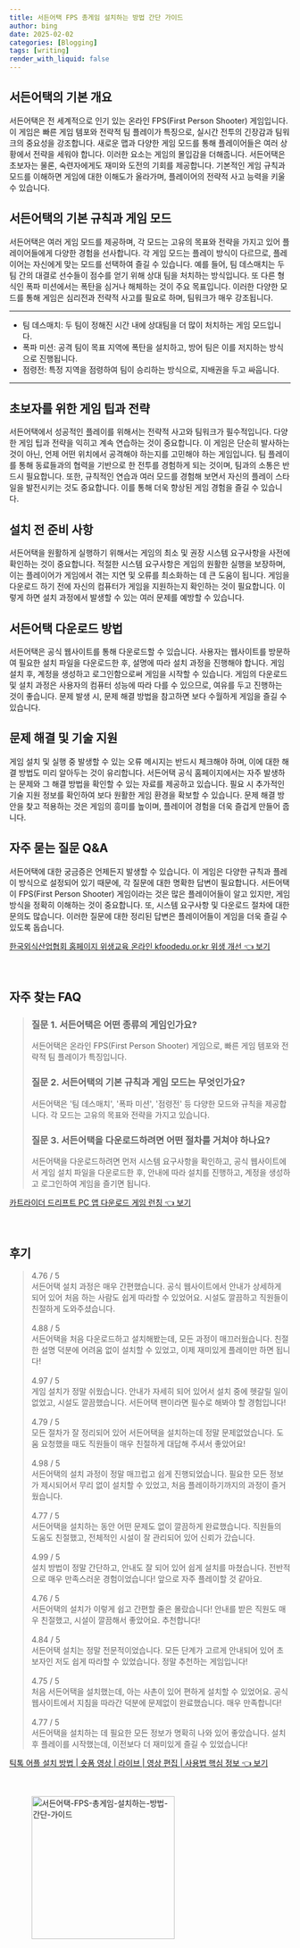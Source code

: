 ```yaml
---
title: 서든어택 FPS 총게임 설치하는 방법 간단 가이드
author: bing
date: 2025-02-02
categories: [Blogging]
tags: [writing]
render_with_liquid: false
---
```



<h2 id='서든어택_개요'>서든어택의 기본 개요</h2>

<p>서든어택은 전 세계적으로 인기 있는 온라인 FPS(First Person Shooter) 게임입니다. 이 게임은 빠른 게임 템포와 전략적 팀 플레이가 특징으로, 실시간 전투의 긴장감과 팀워크의 중요성을 강조합니다. 새로운 맵과 다양한 게임 모드를 통해 플레이어들은 여러 상황에서 전략을 세워야 합니다. 이러한 요소는 게임의 몰입감을 더해줍니다. 서든어택은 초보자는 물론, 숙련자에게도 재미와 도전의 기회를 제공합니다. 기본적인 게임 규칙과 모드를 이해하면 게임에 대한 이해도가 올라가며, 플레이어의 전략적 사고 능력을 키울 수 있습니다.</p>

<h2 id='게임_모드와_규칙'>서든어택의 기본 규칙과 게임 모드</h2>

<p>서든어택은 여러 게임 모드를 제공하며, 각 모드는 고유의 목표와 전략을 가지고 있어 플레이어들에게 다양한 경험을 선사합니다. 각 게임 모드는 플레이 방식이 다르므로, 플레이어는 자신에게 맞는 모드를 선택하여 즐길 수 있습니다. 예를 들어, 팀 데스매치는 두 팀 간의 대결로 선수들이 점수를 얻기 위해 상대 팀을 처치하는 방식입니다. 또 다른 형식인 폭파 미션에서는 폭탄을 심거나 해체하는 것이 주요 목표입니다. 이러한 다양한 모드를 통해 게임은 심리전과 전략적 사고를 필요로 하며, 팀워크가 매우 강조됩니다.</p>

<hr />

<ul>
    <li>팀 데스매치: 두 팀이 정해진 시간 내에 상대팀을 더 많이 처치하는 게임 모드입니다.</li>
    <li>폭파 미션: 공격 팀이 목표 지역에 폭탄을 설치하고, 방어 팀은 이를 저지하는 방식으로 진행됩니다.</li>
    <li>점령전: 특정 지역을 점령하여 팀이 승리하는 방식으로, 지배권을 두고 싸웁니다.</li>
</ul>

<hr />

<h2 id='게임_팁과_전략'>초보자를 위한 게임 팁과 전략</h2>

<p>서든어택에서 성공적인 플레이를 위해서는 전략적 사고와 팀워크가 필수적입니다. 다양한 게임 팁과 전략을 익히고 계속 연습하는 것이 중요합니다. 이 게임은 단순히 발사하는 것이 아닌, 언제 어떤 위치에서 공격해야 하는지를 고민해야 하는 게임입니다. 팀 플레이를 통해 동료들과의 협력을 기반으로 한 전투를 경험하게 되는 것이며, 팀과의 소통은 반드시 필요합니다. 또한, 규칙적인 연습과 여러 모드를 경험해 보면서 자신의 플레이 스타일을 발전시키는 것도 중요합니다. 이를 통해 더욱 향상된 게임 경험을 즐길 수 있습니다.</p>

<h2 id='설치_전_준비'>설치 전 준비 사항</h2>

<p>서든어택을 원활하게 실행하기 위해서는 게임의 최소 및 권장 시스템 요구사항을 사전에 확인하는 것이 중요합니다. 적절한 시스템 요구사항은 게임의 원활한 실행을 보장하며, 이는 플레이어가 게임에서 겪는 지연 및 오류를 최소화하는 데 큰 도움이 됩니다. 게임을 다운로드 하기 전에 자신의 컴퓨터가 게임을 지원하는지 확인하는 것이 필요합니다. 이렇게 하면 설치 과정에서 발생할 수 있는 여러 문제를 예방할 수 있습니다.</p>

<h2 id='서든어택_다운로드'>서든어택 다운로드 방법</h2>

<p>서든어택은 공식 웹사이트를 통해 다운로드할 수 있습니다. 사용자는 웹사이트를 방문하여 필요한 설치 파일을 다운로드한 후, 설명에 따라 설치 과정을 진행해야 합니다. 게임 설치 후, 계정을 생성하고 로그인함으로써 게임을 시작할 수 있습니다. 게임의 다운로드 및 설치 과정은 사용자의 컴퓨터 성능에 따라 다를 수 있으므로, 여유를 두고 진행하는 것이 좋습니다. 문제 발생 시, 문제 해결 방법을 참고하면 보다 수월하게 게임을 즐길 수 있습니다.</p>

<h2 id='문제_해결_및_기술_지원'>문제 해결 및 기술 지원</h2>

<p>게임 설치 및 실행 중 발생할 수 있는 오류 메시지는 반드시 체크해야 하며, 이에 대한 해결 방법도 미리 알아두는 것이 유리합니다. 서든어택 공식 홈페이지에서는 자주 발생하는 문제와 그 해결 방법을 확인할 수 있는 자료를 제공하고 있습니다. 필요 시 추가적인 기술 지원 정보를 확인하여 보다 원활한 게임 환경을 확보할 수 있습니다. 문제 해결 방안을 찾고 적용하는 것은 게임의 흥미를 높이며, 플레이어 경험을 더욱 즐겁게 만들어 줍니다.</p>

<h2 id='자주_묻는_질문'>자주 묻는 질문 Q&A</h2>

<p>서든어택에 대한 궁금증은 언제든지 발생할 수 있습니다. 이 게임은 다양한 규칙과 플레이 방식으로 설정되어 있기 때문에, 각 질문에 대한 명확한 답변이 필요합니다. 서든어택이 FPS(First Person Shooter) 게임이라는 것은 많은 플레이어들이 알고 있지만, 게임 방식을 정확히 이해하는 것이 중요합니다. 또, 시스템 요구사항 및 다운로드 절차에 대한 문의도 많습니다. 이러한 질문에 대한 정리된 답변은 플레이어들이 게임을 더욱 즐길 수 있도록 돕습니다.</p>


<p><a class="click-button" title="한국외식산업협회 홈페이지 위생교육 온라인 kfoodedu.or.kr 위생 개선" href="https://yellowplanner.github.io/posts/%ED%95%9C%EA%B5%AD%EC%99%B8%EC%8B%9D%EC%82%B0%EC%97%85%ED%98%91%ED%9A%8C-%ED%99%88%ED%8E%98%EC%9D%B4%EC%A7%80-%EC%9C%84%EC%83%9D%EA%B5%90%EC%9C%A1-%EC%98%A8%EB%9D%BC%EC%9D%B8-kfoodedu.or.kr-%EC%9C%84%EC%83%9D-%EA%B0%9C%EC%84%A0/" rel="dofollow">한국외식산업협회 홈페이지 위생교육 온라인 kfoodedu.or.kr 위생 개선 👈 보기</a></p><br>
<h2 id='자주_찾는_FAQ'>자주 찾는 FAQ</h2>
<div itemscope="" itemtype="https://schema.org/FAQPage"> 
<blockquote> 
<div itemscope="" itemprop="mainEntity" itemtype="https://schema.org/Question"> 
<h3 itemprop="name">질문 1. 서든어택은 어떤 종류의 게임인가요?</h3> 
<div itemscope="" itemprop="acceptedAnswer" itemtype="https://schema.org/Answer"> 
<span itemprop="text"> 
<p>서든어택은 온라인 FPS(First Person Shooter) 게임으로, 빠른 게임 템포와 전략적 팀 플레이가 특징입니다.</p> 
</span> 
</div> 
</div> 

<div itemscope="" itemprop="mainEntity" itemtype="https://schema.org/Question"> 
<h3 itemprop="name">질문 2. 서든어택의 기본 규칙과 게임 모드는 무엇인가요?</h3> 
<div itemscope="" itemprop="acceptedAnswer" itemtype="https://schema.org/Answer"> 
<span itemprop="text"> 
<p>서든어택은 '팀 데스매치', '폭파 미션', '점령전' 등 다양한 모드와 규칙을 제공합니다. 각 모드는 고유의 목표와 전략을 가지고 있습니다.</p> 
</span> 
</div> 
</div> 

<div itemscope="" itemprop="mainEntity" itemtype="https://schema.org/Question"> 
<h3 itemprop="name">질문 3. 서든어택을 다운로드하려면 어떤 절차를 거쳐야 하나요?</h3> 
<div itemscope="" itemprop="acceptedAnswer" itemtype="https://schema.org/Answer"> 
<span itemprop="text"> 
<p>서든어택을 다운로드하려면 먼저 시스템 요구사항을 확인하고, 공식 웹사이트에서 게임 설치 파일을 다운로드한 후, 안내에 따라 설치를 진행하고, 계정을 생성하고 로그인하여 게임을 즐기면 됩니다.</p> 
</span> 
</div> 
</div> 
</blockquote> 
</div>
<p><a class="click-button" title="카트라이더 드리프트 PC 앱 다운로드 게임 런칭" href="https://yellowplanner.github.io/posts/%EC%B9%B4%ED%8A%B8%EB%9D%BC%EC%9D%B4%EB%8D%94-%EB%93%9C%EB%A6%AC%ED%94%84%ED%8A%B8-PC-%EC%95%B1-%EB%8B%A4%EC%9A%B4%EB%A1%9C%EB%93%9C-%EA%B2%8C%EC%9E%84-%EB%9F%B0%EC%B9%AD/" rel="dofollow">카트라이더 드리프트 PC 앱 다운로드 게임 런칭 👈 보기</a></p><br>
<h2 id='후기'>후기</h2>
<div itemscope itemtype="https://schema.org/Product">
  <blockquote>
  <div itemprop="review" itemscope itemtype="https://schema.org/Review">
      <div itemprop="reviewRating" itemscope itemtype="https://schema.org/Rating"> <span itemprop="ratingValue">4.76</span> / <span itemprop="bestRating">5</span> </div>
      <span itemprop="reviewBody">서든어택 설치 과정은 매우 간편했습니다. 공식 웹사이트에서 안내가 상세하게 되어 있어 처음 하는 사람도 쉽게 따라할 수 있었어요. 시설도 깔끔하고 직원들이 친절하게 도와주셨습니다.</span>
  </div>
  <br>
  <div itemprop="review" itemscope itemtype="https://schema.org/Review">
      <div itemprop="reviewRating" itemscope itemtype="https://schema.org/Rating"> <span itemprop="ratingValue">4.88</span> / <span itemprop="bestRating">5</span> </div>
      <span itemprop="reviewBody">서든어택을 처음 다운로드하고 설치해봤는데, 모든 과정이 매끄러웠습니다. 친절한 설명 덕분에 어려움 없이 설치할 수 있었고, 이제 재미있게 플레이만 하면 됩니다!</span>
  </div>
  <br>
  <div itemprop="review" itemscope itemtype="https://schema.org/Review">
      <div itemprop="reviewRating" itemscope itemtype="https://schema.org/Rating"> <span itemprop="ratingValue">4.97</span> / <span itemprop="bestRating">5</span> </div>
      <span itemprop="reviewBody">게임 설치가 정말 쉬웠습니다. 안내가 자세히 되어 있어서 설치 중에 헷갈릴 일이 없었고, 시설도 깔끔했습니다. 서든어택 팬이라면 필수로 해봐야 할 경험입니다!</span>
  </div>
  <br>
  <div itemprop="review" itemscope itemtype="https://schema.org/Review">
      <div itemprop="reviewRating" itemscope itemtype="https://schema.org/Rating"> <span itemprop="ratingValue">4.79</span> / <span itemprop="bestRating">5</span> </div>
      <span itemprop="reviewBody">모든 절차가 잘 정리되어 있어 서든어택을 설치하는데 정말 문제없었습니다. 도움 요청했을 때도 직원들이 매우 친절하게 대답해 주셔서 좋았어요!</span>
  </div>
  <br>
  <div itemprop="review" itemscope itemtype="https://schema.org/Review">
      <div itemprop="reviewRating" itemscope itemtype="https://schema.org/Rating"> <span itemprop="ratingValue">4.98</span> / <span itemprop="bestRating">5</span> </div>
      <span itemprop="reviewBody">서든어택의 설치 과정이 정말 매끄럽고 쉽게 진행되었습니다. 필요한 모든 정보가 제시되어서 무리 없이 설치할 수 있었고, 처음 플레이하기까지의 과정이 즐거웠습니다.</span>
  </div>
  <br>
  <div itemprop="review" itemscope itemtype="https://schema.org/Review">
      <div itemprop="reviewRating" itemscope itemtype="https://schema.org/Rating"> <span itemprop="ratingValue">4.77</span> / <span itemprop="bestRating">5</span> </div>
      <span itemprop="reviewBody">서든어택을 설치하는 동안 어떤 문제도 없이 깔끔하게 완료했습니다. 직원들의 도움도 친절했고, 전체적인 시설이 잘 관리되어 있어 신뢰가 갔습니다.</span>
  </div>
  <br>
  <div itemprop="review" itemscope itemtype="https://schema.org/Review">
      <div itemprop="reviewRating" itemscope itemtype="https://schema.org/Rating"> <span itemprop="ratingValue">4.99</span> / <span itemprop="bestRating">5</span> </div>
      <span itemprop="reviewBody">설치 방법이 정말 간단하고, 안내도 잘 되어 있어 쉽게 설치를 마쳤습니다. 전반적으로 매우 만족스러운 경험이었습니다! 앞으로 자주 플레이할 것 같아요.</span>
  </div>
  <br>
  <div itemprop="review" itemscope itemtype="https://schema.org/Review">
      <div itemprop="reviewRating" itemscope itemtype="https://schema.org/Rating"> <span itemprop="ratingValue">4.76</span> / <span itemprop="bestRating">5</span> </div>
      <span itemprop="reviewBody">서든어택의 설치가 이렇게 쉽고 간편할 줄은 몰랐습니다! 안내를 받은 직원도 매우 친절했고, 시설이 깔끔해서 좋았어요. 추천합니다!</span>
  </div>
  <br>
  <div itemprop="review" itemscope itemtype="https://schema.org/Review">
      <div itemprop="reviewRating" itemscope itemtype="https://schema.org/Rating"> <span itemprop="ratingValue">4.84</span> / <span itemprop="bestRating">5</span> </div>
      <span itemprop="reviewBody">서든어택 설치는 정말 전문적이었습니다. 모든 단계가 고르게 안내되어 있어 초보자인 저도 쉽게 따라할 수 있었습니다. 정말 추천하는 게임입니다!</span>
  </div>
  <br>
  <div itemprop="review" itemscope itemtype="https://schema.org/Review">
      <div itemprop="reviewRating" itemscope itemtype="https://schema.org/Rating"> <span itemprop="ratingValue">4.75</span> / <span itemprop="bestRating">5</span> </div>
      <span itemprop="reviewBody">처음 서든어택을 설치했는데, 아는 사촌이 있어 편하게 설치할 수 있었어요. 공식 웹사이트에서 지침을 따라간 덕분에 문제없이 완료했습니다. 매우 만족합니다!</span>
  </div>
  <br>
  <div itemprop="review" itemscope itemtype="https://schema.org/Review">
      <div itemprop="reviewRating" itemscope itemtype="https://schema.org/Rating"> <span itemprop="ratingValue">4.77</span> / <span itemprop="bestRating">5</span> </div>
      <span itemprop="reviewBody">서든어택을 설치하는 데 필요한 모든 정보가 명확히 나와 있어 좋았습니다. 설치 후 플레이를 시작했는데, 이전보다 더 재미있게 즐길 수 있었습니다!</span>
  </div>
  </blockquote>
</div>
<p><a class="click-button" title="틱톡 어플 설치 방법 | 숏폼 영상 | 라이브 | 영상 편집 | 사용법 핵심 정보" href="https://yellowplanner.github.io/posts/%ED%8B%B1%ED%86%A1-%EC%96%B4%ED%94%8C-%EC%84%A4%EC%B9%98-%EB%B0%A9%EB%B2%95-%EC%88%8F%ED%8F%BC-%EC%98%81%EC%83%81-%EB%9D%BC%EC%9D%B4%EB%B8%8C-%EC%98%81%EC%83%81-%ED%8E%B8%EC%A7%91-%EC%82%AC%EC%9A%A9%EB%B2%95-%ED%95%B5%EC%8B%AC-%EC%A0%95%EB%B3%B4/" rel="dofollow">틱톡 어플 설치 방법 | 숏폼 영상 | 라이브 | 영상 편집 | 사용법 핵심 정보 👈 보기</a></p><br>
<figure class="image"><img src="https://yellowplanner.github.io/assets/img/thumbnail/서든어택-FPS-총게임-설치하는-방법-간단-가이드.webp" alt="서든어택-FPS-총게임-설치하는-방법-간단-가이드" width="256" height="256"></figure>